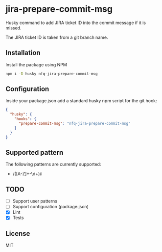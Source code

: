# jira-prepare-commit-msg

Husky command to add JIRA ticket ID into the commit message if it is missed.

The JIRA ticket ID is taken from a git branch name.

## Installation

Install the package using NPM

```bash
npm i -D husky nfq-jira-prepare-commit-msg
```

## Configuration

Inside your package.json add a standard husky npm script for the git hook:

```json
{
  "husky": {
    "hooks": {
      "prepare-commit-msg": "nfq-jira-prepare-commit-msg"
    }
  }
}
```

## Supported pattern

The following patterns are currently supported:

* /([A-Z]+-\d+)/i

## TODO

- [ ] Support user patterns
- [ ] Support configuration (package.json)
- [x] Lint
- [x] Tests

## License

MIT

